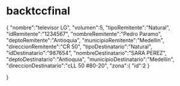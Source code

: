 # backtccfinal

{
    "nombre":"televisor LG",
    "volumen":5,
    "tipoRemitente":"Natural",
    "idRemitente":"1234567",
    "nombreRemitente":"Pedro Paramo",
    "deptoRemitente":"Antioquia",
    "municipioRemitente":"Medellin",
    "direccionRemitente":"CR 50",
    "tipoDestinatario":"Natural",
    "idDestinatario":"987654",
    "nombreDestinatario":"SARA PEREZ",
    "deptoDestinatario":"Antioquia",
    "municipioDestinatario":"Medellin",
    "direccionDestinatario":"cLL 50 #80-20",
    "zona":{
        "id":2
    }


}
